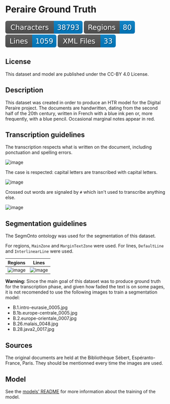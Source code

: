 Peraire Ground Truth
=====================

![characters badge](badges/characters.svg) ![regions badge](badges/regions.svg) ![lines badge](badges/lines.svg) ![files badge](badges/files.svg) 

## License

This dataset and model are published under the CC-BY 4.0 License.

## Description

This dataset was created in order to produce an HTR model for the Digital Peraire project. The documents are handwritten, dating from the second half of the 20th century, written in French with a blue ink pen or, more frequently, with a blue pencil. Occasional marginal notes appear in red. 

## Transcription guidelines

The transcription respects what is written on the document, including ponctuation and spelling errors. 

![image](https://user-images.githubusercontent.com/33317799/195112502-5a667927-654f-4bef-9877-792915351ab3.png)

The case is respected: capital letters are transcribed with capital letters.

![image](https://user-images.githubusercontent.com/33317799/195112677-32b18440-f669-4802-83e1-ab61f19902ea.png)

Crossed out words are signaled by `#` which isn't used to transcribe anything else.

![image](https://user-images.githubusercontent.com/33317799/195113809-5c5bcc36-2da4-4114-b46a-5ddc0d01480e.png)

## Segmentation guidelines

The SegmOnto ontology was used for the segmentation of this dataset. 

For regions, `MainZone` and `MarginTextZone` were used. For lines, `DefaultLine` and `InterlinearLine` were used. 

| Regions | Lines |
| :-----: | :---: |
| ![image](https://user-images.githubusercontent.com/33317799/195114722-222dfd08-7fba-4943-a86d-dc73aeab26bf.png) | ![image](https://user-images.githubusercontent.com/33317799/195115222-b71aa830-abcf-42c7-9259-03468a821b31.png) |

**Warning:** Since the main goal of this dataset was to produce ground truth for the transcription phase, and given how faded the text is on some pages, it is not recomended to use the following images to train a segmentation model:

- B.1.intro-eurasie_0005.jpg
- B.1b.europe-centrale_0005.jpg
- B.2.europe-orientale_0007.jpg 
- B.26.malais_0048.jpg
- B.28.java2_0017.jpg

## Sources

The original documents are held at the Bibliothèque Sébert, Espéranto-France, Paris. They should be mentionned every time the images are used. 

## Model

See the [models' README](https://github.com/alix-tz/peraire-ground-truth/blob/master/models/readme.md) for more information about the training of the model. 

